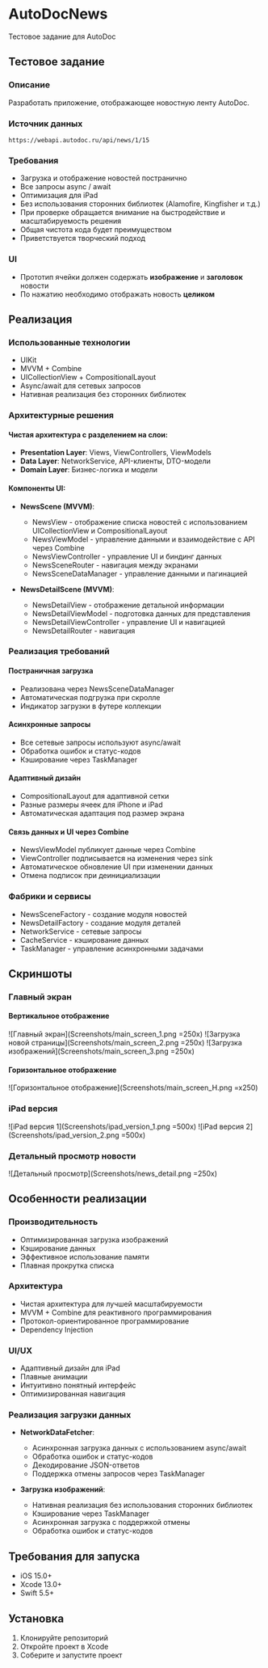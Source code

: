 # AutoDocNews

Тестовое задание для AutoDoc

## Тестовое задание

### Описание
Разработать приложение, отображающее новостную ленту AutoDoc.

### Источник данных
```
https://webapi.autodoc.ru/api/news/1/15
```

### Требования
- Загрузка и отображение новостей постранично
- Все запросы async / await
- Оптимизация для iPad
- Без использования сторонних библиотек (Alamofire, Kingfisher и т.д.)
- При проверке обращается внимание на быстродействие и масштабируемость решения
- Общая чистота кода будет преимуществом
- Приветствуется творческий подход

### UI
- Прототип ячейки должен содержать **изображение** и **заголовок** новости
- По нажатию необходимо отображать новость **целиком**

## Реализация

### Использованные технологии
- UIKit
- MVVM + Combine
- UICollectionView + CompositionalLayout
- Async/await для сетевых запросов
- Нативная реализация без сторонних библиотек

### Архитектурные решения

#### Чистая архитектура с разделением на слои:
- **Presentation Layer**: Views, ViewControllers, ViewModels
- **Data Layer**: NetworkService, API-клиенты, DTO-модели
- **Domain Layer**: Бизнес-логика и модели

#### Компоненты UI:
- **NewsScene (MVVM)**:
  - NewsView - отображение списка новостей с использованием UICollectionView и CompositionalLayout
  - NewsViewModel - управление данными и взаимодействие с API через Combine
  - NewsViewController - управление UI и биндинг данных
  - NewsSceneRouter - навигация между экранами
  - NewsSceneDataManager - управление данными и пагинацией

- **NewsDetailScene (MVVM)**:
  - NewsDetailView - отображение детальной информации
  - NewsDetailViewModel - подготовка данных для представления
  - NewsDetailViewController - управление UI и навигацией
  - NewsDetailRouter - навигация

### Реализация требований

#### Постраничная загрузка
- Реализована через NewsSceneDataManager
- Автоматическая подгрузка при скролле
- Индикатор загрузки в футере коллекции

#### Асинхронные запросы
- Все сетевые запросы используют async/await
- Обработка ошибок и статус-кодов
- Кэширование через TaskManager

#### Адаптивный дизайн
- CompositionalLayout для адаптивной сетки
- Разные размеры ячеек для iPhone и iPad
- Автоматическая адаптация под размер экрана

#### Связь данных и UI через Combine
- NewsViewModel публикует данные через Combine
- ViewController подписывается на изменения через sink
- Автоматическое обновление UI при изменении данных
- Отмена подписок при деинициализации

### Фабрики и сервисы
- NewsSceneFactory - создание модуля новостей
- NewsDetailFactory - создание модуля деталей
- NetworkService - сетевые запросы
- CacheService - кэширование данных
- TaskManager - управление асинхронными задачами

## Скриншоты

### Главный экран
#### Вертикальное отображение
![Главный экран](Screenshots/main_screen_1.png =250x)
![Загрузка новой страницы](Screenshots/main_screen_2.png =250x)
![Загрузка изображений](Screenshots/main_screen_3.png =250x)

#### Горизонтальное отображение
![Горизонтальное отображение](Screenshots/main_screen_H.png =x250)

### iPad версия
![iPad версия 1](Screenshots/ipad_version_1.png =500x)
![iPad версия 2](Screenshots/ipad_version_2.png =500x)

### Детальный просмотр новости
![Детальный просмотр](Screenshots/news_detail.png =250x)

## Особенности реализации

### Производительность
- Оптимизированная загрузка изображений
- Кэширование данных
- Эффективное использование памяти
- Плавная прокрутка списка

### Архитектура
- Чистая архитектура для лучшей масштабируемости
- MVVM + Combine для реактивного программирования
- Протокол-ориентированное программирование
- Dependency Injection

### UI/UX
- Адаптивный дизайн для iPad
- Плавные анимации
- Интуитивно понятный интерфейс
- Оптимизированная навигация

### Реализация загрузки данных
- **NetworkDataFetcher**: 
  - Асинхронная загрузка данных с использованием async/await
  - Обработка ошибок и статус-кодов
  - Декодирование JSON-ответов
  - Поддержка отмены запросов через TaskManager

- **Загрузка изображений**:
  - Нативная реализация без использования сторонних библиотек
  - Кэширование через TaskManager
  - Асинхронная загрузка с поддержкой отмены
  - Обработка ошибок и статус-кодов

## Требования для запуска

- iOS 15.0+
- Xcode 13.0+
- Swift 5.5+

## Установка

1. Клонируйте репозиторий
2. Откройте проект в Xcode
3. Соберите и запустите проект 
